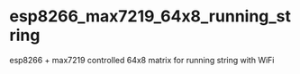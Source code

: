# esp8266_max7219_64x8_running_string
esp8266 + max7219 controlled 64x8 matrix for running string with WiFi
